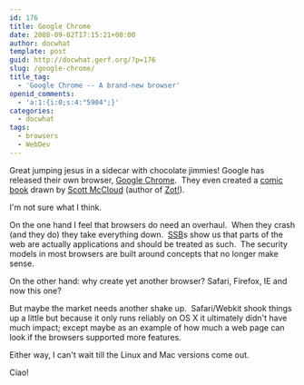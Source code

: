 ```yaml
---
id: 176
title: Google Chrome
date: 2008-09-02T17:15:21+00:00
author: docwhat
template: post
guid: http://docwhat.gerf.org/?p=176
slug: /google-chrome/
title_tag:
  - 'Google Chrome -- A brand-new browser'
openid_comments:
  - 'a:1:{i:0;s:4:"5904";}'
categories:
  - docwhat
tags:
  - browsers
  - WebDev
---
```

Great jumping jesus in a sidecar with chocolate jimmies! Google has released their own browser, <a href="http://www.google.com/chrome/">Google Chrome</a>.  They even created a <a href="http://www.google.com/googlebooks/chrome/">comic book</a> drawn by <a href="http://www.scottmccloud.com/">Scott McCloud</a> (author of <a name="evtst|a|0061537276" href="http://www.amazon.com/Zot-Complete-Black-Collection-1987-1991/dp/0061537276%3FSubscriptionId%3D02E5W5871AJF7PMMMS82%26tag%3Dws%26linkCode%3Dxm2%26camp%3D2025%26creative%3D165953%26creativeASIN%3D0061537276">Zot!</a>).

I'm not sure what I think.

On the one hand I feel that browsers do need an overhaul.  When they crash (and they do) they take everything down.  <a href="http://en.wikipedia.org/wiki/Site_Specific_Browser">SSB</a>s show us that parts of the web are actually applications and should be treated as such.  The security models in most browsers are built around concepts that no longer make sense.

On the other hand: why create yet another browser? Safari, Firefox, IE and now this one?

But maybe the market needs another shake up.  Safari/Webkit shook things up a little but because it only runs reliably on OS X it ultimately didn't have much impact; except maybe as an example of how much a web page can look if the browsers supported more features.

Either way, I can't wait till the Linux and Mac versions come out.

Ciao!